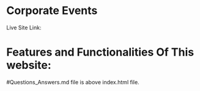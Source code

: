 # Corporate Events

Live Site Link:

# Features and Functionalities Of This website:


#Questions_Answers.md file is above index.html file.